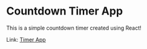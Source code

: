 # Countdown Timer App

This is a simple countdown timer created using React!

Link: [Timer App](https://timer-guruu.netlify.app/)